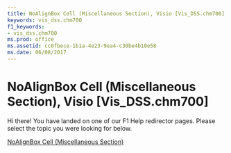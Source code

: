 ```yaml
---
title: NoAlignBox Cell (Miscellaneous Section), Visio [Vis_DSS.chm700]
keywords: vis_dss.chm700
f1_keywords:
- vis_dss.chm700
ms.prod: office
ms.assetid: cc0fbece-1b1a-4e23-9ea4-c30be4b10e58
ms.date: 06/08/2017
---
```



# NoAlignBox Cell (Miscellaneous Section), Visio [Vis_DSS.chm700]

Hi there! You have landed on one of our F1 Help redirector pages. Please select the topic you were looking for below.

[NoAlignBox Cell (Miscellaneous Section)](http://msdn.microsoft.com/library/b2d51f4b-d64e-fd14-4ff1-ed67c69213bc%28Office.15%29.aspx)

